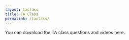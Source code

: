 ```yaml
---
layout: taclass
title: TA Class
permalink: /taclass/
---
```

You can download the TA class questions and videos here.
